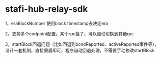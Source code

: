 # stafi-hub-relay-sdk




1，eraBlockNumber
使用block timestamp去决定era

2，支持多个endpoint配置，某个rpc挂了，可以自动切换到其他rpc

3，startBlock回退问题（比如回退到bondReported、activeReported事件等），设计一套机制，直接重启即可，程序自动回退处理，不需要手动修改startBlock